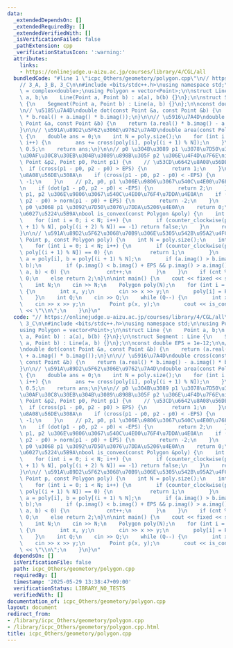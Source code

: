 ```yaml
---
data:
  _extendedDependsOn: []
  _extendedRequiredBy: []
  _extendedVerifiedWith: []
  _isVerificationFailed: false
  _pathExtension: cpp
  _verificationStatusIcon: ':warning:'
  attributes:
    links:
    - https://onlinejudge.u-aizu.ac.jp/courses/library/4/CGL/all
  bundledCode: "#line 1 \"icpc_Others/geometory/polygon.cpp\"\n// https://onlinejudge.u-aizu.ac.jp/courses/library/4/CGL/all\n\
    // 3_A, 3_B, 3_C\n\n#include <bits/stdc++.h>\nusing namespace std;\n\nusing Point\
    \ = complex<double>;\nusing Polygon = vector<Point>;\n\nstruct Line {\n    Point\
    \ a, b;\n    Line(Point a, Point b) : a(a), b(b) {}\n};\n\nstruct Segment : Line\
    \ {\n    Segment(Point a, Point b) : Line(a, b) {}\n};\n\nconst double EPS = 1e-12;\n\
    \n// \u5185\u7A4D\ndouble dot(const Point &a, const Point &b) {\n    return (a.real()\
    \ * b.real() + a.imag() * b.imag());\n}\n\n// \u5916\u7A4D\ndouble cross(const\
    \ Point &a, const Point &b) {\n    return (a.real() * b.imag() - a.imag() * b.real());\n\
    }\n\n// \u591A\u89D2\u5F62\u306E\u9762\u7A4D\ndouble area(const Polygon &poly)\
    \ {\n    double ans = 0;\n    int N = poly.size();\n    for (int i = 0; i < N;\
    \ i++) {\n        ans += cross(poly[i], poly[(i + 1) % N]);\n    }\n    ans *=\
    \ 0.5;\n    return ans;\n}\n\n// p0 \u304B\u3089 p1 \u3078\u7D50\u3093\u3060\u30D9\
    \u30AF\u30C8\u30EB\u304B\u3089\u898B\u305F p2 \u306E\u4F4D\u7F6E\nint counter_clockwise(const\
    \ Point &p2, Point p0, Point p1) {\n    // \u53CD\u6642\u8A08\u56DE\u308A\n  \
    \  if (cross(p1 - p0, p2 - p0) > EPS) {\n        return 1;\n    }\n    // \u6642\
    \u8A08\u56DE\u308A\n    if (cross(p1 - p0, p2 - p0) < -EPS) {\n        return\
    \ -1;\n    }\n    // p2, p0, p1 \u306E\u9806\u3067\u540C\u4E00\u76F4\u7DDA\u4E0A\
    \n    if (dot(p1 - p0, p2 - p0) < -EPS) {\n        return 2;\n    }\n    // p0,\
    \ p1, p2 \u306E\u9806\u3067\u540C\u4E00\u76F4\u7DDA\u4E0A\n    if (dot(p1 - p0,\
    \ p2 - p0) > norm(p1 - p0) + EPS) {\n        return -2;\n    }\n    // p2 \u306F\
    \ p0 \u3068 p1 \u3092\u7D50\u3076\u7DDA\u5206\u4E0A\n    return 0;\n}\n\n// \u51F8\
    \u6027\u5224\u5B9A\nbool is_convex(const Polygon &poly) {\n    int N = poly.size();\n\
    \    for (int i = 0; i < N; i++) {\n        if (counter_clockwise(poly[i], poly[(i\
    \ + 1) % N], poly[(i + 2) % N]) == -1) return false;\n    }\n    return true;\n\
    }\n\n// \u591A\u89D2\u5F62\u3068\u70B9\u306E\u5305\u542B\u95A2\u4FC2\nint is_contained(const\
    \ Point p, const Polygon poly) {\n    int N = poly.size();\n    int cnt = 0;\n\
    \    for (int i = 0; i < N; i++) {\n        if (counter_clockwise(p, poly[i],\
    \ poly[(i + 1) % N]) == 0) {\n            return 1;\n        }\n        Point\
    \ a = poly[i], b = poly[(i + 1) % N];\n        if (a.imag() > b.imag()) swap(a,\
    \ b);\n        if (p.imag() < b.imag() + EPS && p.imag() > a.imag() + EPS && counter_clockwise(p,\
    \ a, b) < 0) {\n            cnt++;\n        }\n    }\n    if (cnt % 2 == 0) return\
    \ 0;\n    else return 2;\n}\n\nint main() {\n    cout << fixed << setprecision(1);\n\
    \    int N;\n    cin >> N;\n    Polygon poly(N);\n    for (int i = 0; i < N; i++)\
    \ {\n        int x, y;\n        cin >> x >> y;\n        poly[i] = Point(x, y);\n\
    \    }\n    int Q;\n    cin >> Q;\n    while (Q--) {\n        int x, y;\n    \
    \    cin >> x >> y;\n        Point p(x, y);\n        cout << is_contained(p, poly)\
    \ << \"\\n\";\n    }\n}\n"
  code: "// https://onlinejudge.u-aizu.ac.jp/courses/library/4/CGL/all\n// 3_A, 3_B,\
    \ 3_C\n\n#include <bits/stdc++.h>\nusing namespace std;\n\nusing Point = complex<double>;\n\
    using Polygon = vector<Point>;\n\nstruct Line {\n    Point a, b;\n    Line(Point\
    \ a, Point b) : a(a), b(b) {}\n};\n\nstruct Segment : Line {\n    Segment(Point\
    \ a, Point b) : Line(a, b) {}\n};\n\nconst double EPS = 1e-12;\n\n// \u5185\u7A4D\
    \ndouble dot(const Point &a, const Point &b) {\n    return (a.real() * b.real()\
    \ + a.imag() * b.imag());\n}\n\n// \u5916\u7A4D\ndouble cross(const Point &a,\
    \ const Point &b) {\n    return (a.real() * b.imag() - a.imag() * b.real());\n\
    }\n\n// \u591A\u89D2\u5F62\u306E\u9762\u7A4D\ndouble area(const Polygon &poly)\
    \ {\n    double ans = 0;\n    int N = poly.size();\n    for (int i = 0; i < N;\
    \ i++) {\n        ans += cross(poly[i], poly[(i + 1) % N]);\n    }\n    ans *=\
    \ 0.5;\n    return ans;\n}\n\n// p0 \u304B\u3089 p1 \u3078\u7D50\u3093\u3060\u30D9\
    \u30AF\u30C8\u30EB\u304B\u3089\u898B\u305F p2 \u306E\u4F4D\u7F6E\nint counter_clockwise(const\
    \ Point &p2, Point p0, Point p1) {\n    // \u53CD\u6642\u8A08\u56DE\u308A\n  \
    \  if (cross(p1 - p0, p2 - p0) > EPS) {\n        return 1;\n    }\n    // \u6642\
    \u8A08\u56DE\u308A\n    if (cross(p1 - p0, p2 - p0) < -EPS) {\n        return\
    \ -1;\n    }\n    // p2, p0, p1 \u306E\u9806\u3067\u540C\u4E00\u76F4\u7DDA\u4E0A\
    \n    if (dot(p1 - p0, p2 - p0) < -EPS) {\n        return 2;\n    }\n    // p0,\
    \ p1, p2 \u306E\u9806\u3067\u540C\u4E00\u76F4\u7DDA\u4E0A\n    if (dot(p1 - p0,\
    \ p2 - p0) > norm(p1 - p0) + EPS) {\n        return -2;\n    }\n    // p2 \u306F\
    \ p0 \u3068 p1 \u3092\u7D50\u3076\u7DDA\u5206\u4E0A\n    return 0;\n}\n\n// \u51F8\
    \u6027\u5224\u5B9A\nbool is_convex(const Polygon &poly) {\n    int N = poly.size();\n\
    \    for (int i = 0; i < N; i++) {\n        if (counter_clockwise(poly[i], poly[(i\
    \ + 1) % N], poly[(i + 2) % N]) == -1) return false;\n    }\n    return true;\n\
    }\n\n// \u591A\u89D2\u5F62\u3068\u70B9\u306E\u5305\u542B\u95A2\u4FC2\nint is_contained(const\
    \ Point p, const Polygon poly) {\n    int N = poly.size();\n    int cnt = 0;\n\
    \    for (int i = 0; i < N; i++) {\n        if (counter_clockwise(p, poly[i],\
    \ poly[(i + 1) % N]) == 0) {\n            return 1;\n        }\n        Point\
    \ a = poly[i], b = poly[(i + 1) % N];\n        if (a.imag() > b.imag()) swap(a,\
    \ b);\n        if (p.imag() < b.imag() + EPS && p.imag() > a.imag() + EPS && counter_clockwise(p,\
    \ a, b) < 0) {\n            cnt++;\n        }\n    }\n    if (cnt % 2 == 0) return\
    \ 0;\n    else return 2;\n}\n\nint main() {\n    cout << fixed << setprecision(1);\n\
    \    int N;\n    cin >> N;\n    Polygon poly(N);\n    for (int i = 0; i < N; i++)\
    \ {\n        int x, y;\n        cin >> x >> y;\n        poly[i] = Point(x, y);\n\
    \    }\n    int Q;\n    cin >> Q;\n    while (Q--) {\n        int x, y;\n    \
    \    cin >> x >> y;\n        Point p(x, y);\n        cout << is_contained(p, poly)\
    \ << \"\\n\";\n    }\n}\n"
  dependsOn: []
  isVerificationFile: false
  path: icpc_Others/geometory/polygon.cpp
  requiredBy: []
  timestamp: '2025-05-29 13:38:47+09:00'
  verificationStatus: LIBRARY_NO_TESTS
  verifiedWith: []
documentation_of: icpc_Others/geometory/polygon.cpp
layout: document
redirect_from:
- /library/icpc_Others/geometory/polygon.cpp
- /library/icpc_Others/geometory/polygon.cpp.html
title: icpc_Others/geometory/polygon.cpp
---
```

